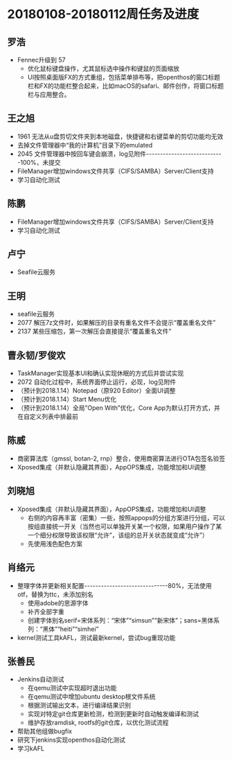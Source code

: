 # 20180108-20180112周任务及进度

## 罗浩
- Fennec升级到 57
   - 优化鼠标键盘操作，尤其鼠标选中操作和键鼠的页面缩放
   - UI按照桌面版FX的方式重组，包括菜单排布等，把openthos的窗口标题栏和FX的功能栏整合起来，比如macOS的safari、邮件创作，将窗口标题栏与应用整合。

## 王之旭
- 1961 无法从u盘剪切文件夹到本地磁盘，快捷键和右键菜单的剪切功能均无效
- 去掉文件管理器中“我的计算机”目录下的emulated
- 2045 文件管理器中按回车键会崩溃，log见附件----------------------------100%，未提交
- FileManager增加windows文件共享（CIFS/SAMBA）Server/Client支持
- 学习自动化测试

## 陈鹏
- FileManager增加windows文件共享（CIFS/SAMBA）Server/Client支持
- 学习自动化测试

## 卢宁
- Seafile云服务

## 王明
- seafile云服务
- 2077 解压7z文件时，如果解压的目录有重名文件不会提示“覆盖重名文件”
- 2137 某些压缩包，第一次解压会直接提示“覆盖重名文件”

## 曹永韧/罗俊欢
- TaskManager实现基本UI和确认实现休眠的方式后并尝试实现
- 2072 自动化过程中，系统界面停止运行，必现，log见附件
- （预计到2018.1.14）Notepad（原920 Editor）全面UI调整
- （预计到2018.1.14）Start Menu优化
- （预计到2018.1.14）全局”Open With”优化，Core App为默认打开方式，并在自定义列表中排最前

## 陈威
- 商密算法库（gmssl, botan-2, rnp）整合，使用商密算法进行OTA包签名验签
- Xposed集成（并默认隐藏其界面），AppOPS集成，功能增加和UI调整

## 刘晓旭
- Xposed集成（并默认隐藏其界面），AppOPS集成，功能增加和UI调整
   - 右侧的内容再丰富（密集）一些，按照appops的分组方案进行分组，可以按组直接统一开关（当然也可以单独开关某一个权限，如果用户操作了某一个细分权限导致该权限“允许”，该组的总开关状态就变成“允许”）
   - 先使用浅色配色方案

## 肖络元
- 整理字体并更新相关配置------------------------------80%，无法使用otf，替换为ttc，未添加别名
   - 使用adobe的思源字体
   - 补齐全部字重
   - 创建字体别名serif=宋体系列：“宋体”“simsun”“新宋体”；sans=黑体系列：“黑体”“heiti”“simhei”
- kernel测试工具kAFL，测试最新kernel，尝试bug重现功能

## 张善民
- Jenkins自动测试
   - 在qemu测试中实现超时退出功能
   - 在qemu测试中增加ubuntu desktop根文件系统
   - 根据测试输出文本，进行编译结果识别
   - 实现对特定git仓库更新检测，检测到更新时自动触发编译和测试
   - 维护存放ramdisk, rootfs的git仓库，以优化测试流程
- 帮助其他组做bugfix
- 研究下jenkins实现openthos自动化测试
- 学习kAFL
